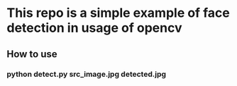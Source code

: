 # This repo is a simple example of face detection in usage of opencv

## How to use

### python detect.py src_image.jpg detected.jpg
